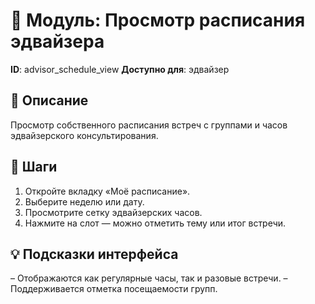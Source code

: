 # 📘 Модуль: Просмотр расписания эдвайзера
**ID**: advisor_schedule_view
**Доступно для**: эдвайзер

## 📝 Описание
Просмотр собственного расписания встреч с группами и часов эдвайзерского консультирования.

## 🩜 Шаги
1. Откройте вкладку «Моё расписание».
2. Выберите неделю или дату.
3. Просмотрите сетку эдвайзерских часов.
4. Нажмите на слот — можно отметить тему или итог встречи.

## 💡 Подсказки интерфейса
– Отображаются как регулярные часы, так и разовые встречи.
– Поддерживается отметка посещаемости групп.
